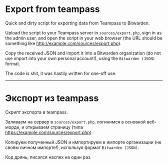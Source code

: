 # Export from teampass

Quick and dirty script for exporting data from Teampass to Bitwarden.

Upload the script to your Teampass server in `sources/export.php`, sign in as
the admin user, and open the script in your web browser (the URL should be
something like http://example.com/sources/export.php).

Copy the received JSON and import it into a Bitwarden organization (do not use
import into your own personal account!), using the `Bitwarden (JSON)` format.

The code is shit, it was hastily written for one-off use.

---

# Экспорт из teampass

Скрипт экспорта в teampass.

Заливаем на сервер в `sources/export.php`, логинимся в основной веб-морде, и
открываем страницу (типа https://example.com/sources/export.php).

Копируем полученный JSON и импортируем в импорте организации (не своём личном
импорте!), используя формат `Bitwarden (JSON)`.

Код дрянь, писался наспех на один раз.

